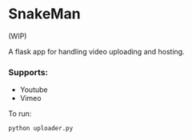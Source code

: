 # SnakeMan 
(WIP)

A flask app for handling video uploading and hosting.




### Supports:
* Youtube
* Vimeo


To run:

``` python uploader.py ``` 
